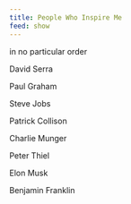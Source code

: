 ```yaml
---
title: People Who Inspire Me
feed: show
---
```


in no particular order

David Serra

Paul Graham

Steve Jobs

Patrick Collison

Charlie Munger

Peter Thiel

Elon Musk

Benjamin Franklin